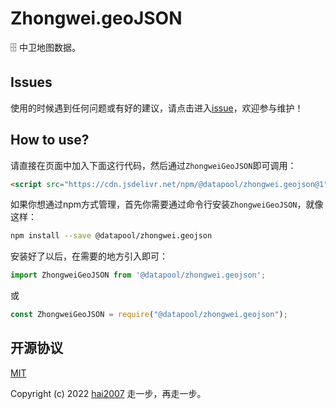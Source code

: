 # Zhongwei.geoJSON
🗄️ 中卫地图数据。

## Issues
使用的时候遇到任何问题或有好的建议，请点击进入[issue](https://github.com/hai2007/datapool/issues)，欢迎参与维护！

## How to use?

请直接在页面中加入下面这行代码，然后通过```ZhongweiGeoJSON```即可调用：

```html
<script src="https://cdn.jsdelivr.net/npm/@datapool/zhongwei.geojson@1"></script>
```

如果你想通过npm方式管理，首先你需要通过命令行安装``````ZhongweiGeoJSON``````，就像这样：

```bash
npm install --save @datapool/zhongwei.geojson
```

安装好了以后，在需要的地方引入即可：

```js
import ZhongweiGeoJSON from '@datapool/zhongwei.geojson';
```

或

```js
const ZhongweiGeoJSON = require("@datapool/zhongwei.geojson");
```

开源协议
---------------------------------------
[MIT](https://github.com/hai2007/datapool/blob/master/LICENSE)

Copyright (c) 2022 [hai2007](https://hai2007.gitee.io/sweethome/) 走一步，再走一步。

